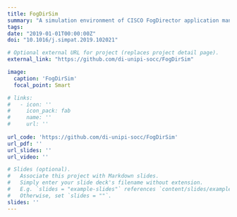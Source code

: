 ```yaml
---
title: FogDirSim
summary: "A simulation environment of CISCO FogDirector application management."
tags:
date: "2019-01-01T00:00:00Z"
doi: "10.1016/j.simpat.2019.102021"

# Optional external URL for project (replaces project detail page).
external_link: "https://github.com/di-unipi-socc/FogDirSim"

image:
  caption: 'FogDirSim'
  focal_point: Smart

# links:
#   - icon: ''
#     icon_pack: fab
#     name: ''
#     url: ''
  
url_code: 'https://github.com/di-unipi-socc/FogDirSim'
url_pdf: ''
url_slides: ''
url_video: ''

# Slides (optional).
#   Associate this project with Markdown slides.
#   Simply enter your slide deck's filename without extension.
#   E.g. `slides = "example-slides"` references `content/slides/example-slides.md`.
#   Otherwise, set `slides = ""`.
slides: ''
---
```

<!-- Here you can insert a description -->
